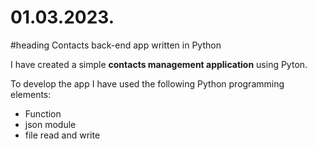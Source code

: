# 01.03.2023.
#heading Contacts back-end app written in Python

I have created a simple **contacts management application** using Pyton.

To develop the app I have used the following Python programming elements:

- Function
- json module
- file read and write
